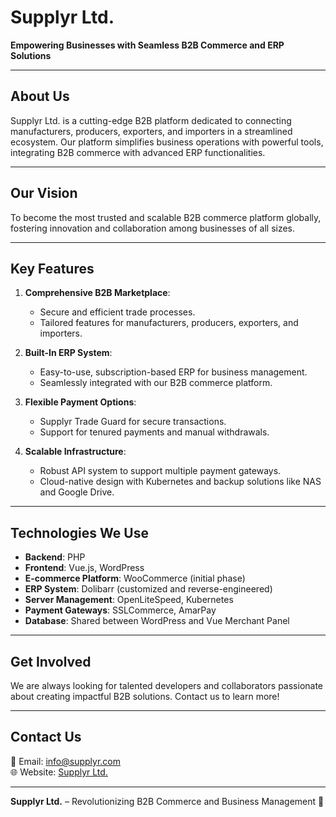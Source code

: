 # Supplyr Ltd.

**Empowering Businesses with Seamless B2B Commerce and ERP Solutions**

---

## About Us

Supplyr Ltd. is a cutting-edge B2B platform dedicated to connecting manufacturers, producers, exporters, and importers in a streamlined ecosystem. Our platform simplifies business operations with powerful tools, integrating B2B commerce with advanced ERP functionalities.

---

## Our Vision

To become the most trusted and scalable B2B commerce platform globally, fostering innovation and collaboration among businesses of all sizes.

---

## Key Features

1. **Comprehensive B2B Marketplace**:
   - Secure and efficient trade processes.
   - Tailored features for manufacturers, producers, exporters, and importers.

2. **Built-In ERP System**:
   - Easy-to-use, subscription-based ERP for business management.
   - Seamlessly integrated with our B2B commerce platform.

3. **Flexible Payment Options**:
   - Supplyr Trade Guard for secure transactions.
   - Support for tenured payments and manual withdrawals.

4. **Scalable Infrastructure**:
   - Robust API system to support multiple payment gateways.
   - Cloud-native design with Kubernetes and backup solutions like NAS and Google Drive.

---

## Technologies We Use

- **Backend**: PHP
- **Frontend**: Vue.js, WordPress
- **E-commerce Platform**: WooCommerce (initial phase)
- **ERP System**: Dolibarr (customized and reverse-engineered)
- **Server Management**: OpenLiteSpeed, Kubernetes
- **Payment Gateways**: SSLCommerce, AmarPay
- **Database**: Shared between WordPress and Vue Merchant Panel

---

## Get Involved

We are always looking for talented developers and collaborators passionate about creating impactful B2B solutions. Contact us to learn more!

---

## Contact Us

📧 Email: info@supplyr.com  
🌐 Website: [Supplyr Ltd.](https://www.supplyr.com)  

---

**Supplyr Ltd.** – Revolutionizing B2B Commerce and Business Management 🚀
